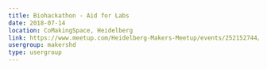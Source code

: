 ```yaml
---
title: Biohackathon - Aid for Labs
date: 2018-07-14
location: CoMakingSpace, Heidelberg
link: https://www.meetup.com/Heidelberg-Makers-Meetup/events/252152744/
usergroup: makershd
type: usergroup
---
```

